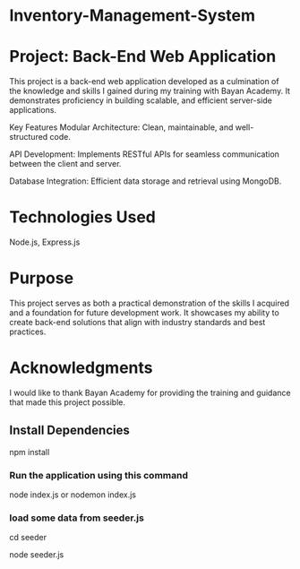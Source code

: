 # Inventory-Management-System

# Project: Back-End Web Application

This project is a back-end web application developed as a culmination of the knowledge and skills I gained during my training with Bayan Academy. It demonstrates proficiency in building scalable, and efficient server-side applications.

Key Features
Modular Architecture: Clean, maintainable, and well-structured code.

API Development: Implements RESTful APIs for seamless communication between the client and server.

Database Integration: Efficient data storage and retrieval using MongoDB.

# Technologies Used
Node.js, Express.js

# Purpose
This project serves as both a practical demonstration of the skills I acquired and a foundation for future development work. It showcases my ability to create back-end solutions that align with industry standards and best practices.


# Acknowledgments
I would like to thank Bayan Academy for providing the training and guidance that made this project possible.


## Install Dependencies
npm install

### Run the application using this command

node index.js or nodemon index.js

### load some data from seeder.js

cd seeder

node seeder.js
